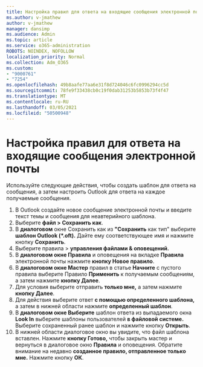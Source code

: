 ```yaml
---
title: Настройка правил для ответа на входящие сообщения электронной почты
ms.author: v-jmathew
author: v-jmathew
manager: dansimp
ms.audience: Admin
ms.topic: article
ms.service: o365-administration
ROBOTS: NOINDEX, NOFOLLOW
localization_priority: Normal
ms.collection: Adm_O365
ms.custom:
- "9000761"
- "7254"
ms.openlocfilehash: 49b8aafe77aa6e31f8d724046c6fc0996294cc5d
ms.sourcegitcommit: 78fe9f33438cb0c19f0dab31253b5853b73f4f47
ms.translationtype: MT
ms.contentlocale: ru-RU
ms.lasthandoff: 03/05/2021
ms.locfileid: "50500948"
---
```

# <a name="set-up-rules-to-reply-to-incoming-emails"></a>Настройка правил для ответа на входящие сообщения электронной почты

Используйте следующие действия, чтобы создать шаблон для ответа на сообщения, а затем настроить Outlook для ответа на каждое получаемые сообщения.

1. В Outlook создайте новое сообщение электронной почты и введите текст темы и сообщения для неавтерийного шаблона.
2. Выберите **файл > Сохранить как**.
3. В **диалоговом** окне Сохранить как из **"Сохранить** как тип" выберите **шаблон Outlook (*.oft).** Дайте ему соответствующее имя и нажмите кнопку **Сохранить**.
4. Выберите правила  >  **управления файлами & оповещений.**
5. В **диалоговом окне Правила** и оповещения на вкладке **Правила** электронной почты нажмите **кнопку Новое правило**.
6. В **диалоговом окне Мастер** правил в статье **Начните** с пустого правила выберите Правило **Применить** к получаемым сообщениям, а затем нажмите **кнопку Далее**.
7. Для условия выберите отправить **только мне,** а затем нажмите **кнопку Далее**.
8. Для действия выберите ответ **с помощью определенного шаблона,** а затем в нижней области нажмите **определенный шаблон**.
9. В **диалоговом окне Выберите** шаблон ответа из выпадаемого окна **Look In** выберите шаблоны пользователей **в файловой системе.** Выберите сохраненный ранее шаблон и нажмите кнопку **Открыть**.
10. В нижней области диалоговое окно вы увидите, что файл шаблона вставлен. Нажмите **кнопку Готово,** чтобы закрыть мастер и вернуться в диалоговое окно **Правила** и оповещения. Обратите внимание на недавно **созданное правило, отправленное только мне.** Нажмите кнопку **ОК**.
